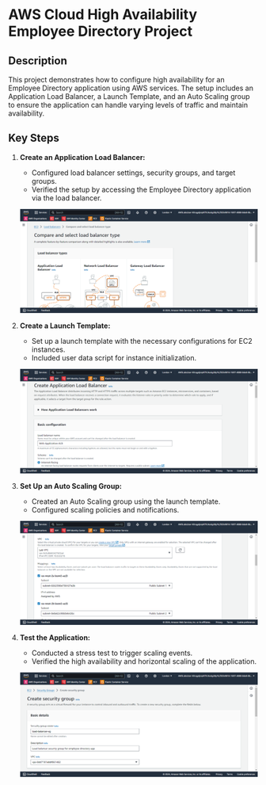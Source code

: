 # AWS Cloud High Availability Employee Directory Project

## Description
This project demonstrates how to configure high availability for an Employee Directory application using AWS services. The setup includes an Application Load Balancer, a Launch Template, and an Auto Scaling group to ensure the application can handle varying levels of traffic and maintain availability.

## Key Steps
1. **Create an Application Load Balancer:**
   - Configured load balancer settings, security groups, and target groups.
   - Verified the setup by accessing the Employee Directory application via the load balancer.

   ![Create Application Load Balancer](https://github.com/danartech/high-availability-employee-directory/blob/main/screenshot-eu-west-2.console.aws.amazon.com-2024.05.12-12_34_41.png)

2. **Create a Launch Template:**
   - Set up a launch template with the necessary configurations for EC2 instances.
   - Included user data script for instance initialization.

   ![Create Launch Template](https://github.com/danartech/high-availability-employee-directory/blob/main/screenshot-eu-west-2.console.aws.amazon.com-2024.05.12-12_35_28.png)

3. **Set Up an Auto Scaling Group:**
   - Created an Auto Scaling group using the launch template.
   - Configured scaling policies and notifications.

   ![Set Up Auto Scaling Group](https://github.com/danartech/high-availability-employee-directory/blob/main/screenshot-eu-west-2.console.aws.amazon.com-2024.05.12-12_36_21.png)

4. **Test the Application:**
   - Conducted a stress test to trigger scaling events.
   - Verified the high availability and horizontal scaling of the application.

   ![Test Application](https://github.com/danartech/high-availability-employee-directory/blob/main/screenshot-eu-west-2.console.aws.amazon.com-2024.05.12-12_37_42.png)

